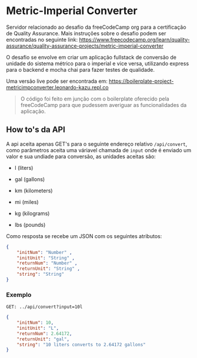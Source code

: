 # Metric-Imperial Converter

Servidor relacionado ao desafio da freeCodeCamp org para a certificação de Quality Assurance. Mais instruções sobre o desafio podem ser encontradas no seguinte link: https://www.freecodecamp.org/learn/quality-assurance/quality-assurance-projects/metric-imperial-converter



O desafio se envolve em criar um aplicação fullstack de conversão de unidade do sistema métrico para o imperial e vice versa, utilizando express para o backend e mocha chai para fazer testes de qualidade.



Uma versão live pode ser encontrada em: https://boilerplate-project-metricimpconverter.leonardo-kazu.repl.co



> O código foi feito em junção com o boilerplate oferecido pela freeCodeCamp para que pudessem averiguar as funcionalidades da aplicação.



## How to's da API

A api aceita apenas GET's para o seguinte endereço relativo <code>/api/convert</code>, como parâmetros aceita uma váriavel chamada de <code>input</code> onde é enviado um valor e sua undiade para conversão, as unidades aceitas são:

- l (liters)

- gal (gallons)

- km (kilometers)

- mi (miles)

- kg (kilograms)

- lbs (pounds)

Como resposta se recebe um JSON com os seguintes atributos:

```json
{
    "initNum": "Number" ,
    "initUnit": "String" ,
    "returnNum": "Number" ,
    "returnUnit": "String" ,
    "string": "String"
}
```

### Exemplo

<code>GET: ../api/convert?input=10l</code>

```json
{
    "initNum": 10,
    "initUnit": "L",
    "returnNum": 2.64172,
    "returnUnit": "gal",
    "string": "10 liters converts to 2.64172 gallons"
}
```

